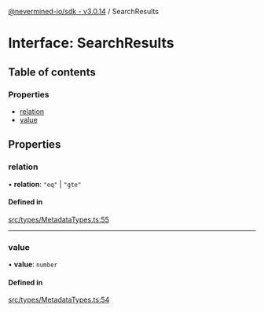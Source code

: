 [@nevermined-io/sdk - v3.0.14](../code-reference.md) / SearchResults

# Interface: SearchResults

## Table of contents

### Properties

- [relation](SearchResults.md#relation)
- [value](SearchResults.md#value)

## Properties

### relation

• **relation**: `"eq"` \| `"gte"`

#### Defined in

[src/types/MetadataTypes.ts:55](https://github.com/nevermined-io/sdk-js/blob/c199ac5f07bae206285a6910a3ef1031f64d0ed6/src/types/MetadataTypes.ts#L55)

---

### value

• **value**: `number`

#### Defined in

[src/types/MetadataTypes.ts:54](https://github.com/nevermined-io/sdk-js/blob/c199ac5f07bae206285a6910a3ef1031f64d0ed6/src/types/MetadataTypes.ts#L54)
